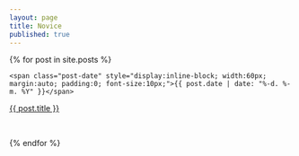 ```yaml
---
layout: page
title: Novice
published: true
---
```



<div class="posts" style="padding-bottom: 40px;">
    <!-- <h1 class="post-title">Blogmap</h1> -->

  {% for post in site.posts %}


    <span class="post-date" style="display:inline-block; width:60px; margin:auto; padding:0; font-size:10px;">{{ post.date | date: "%-d. %-m. %Y" }}</span>

   <!-- <span class="post-date" style="display:inline-block; width:60px; margin:auto; padding:0; font-size:10px;">{{ post.date | date_to_string }}</span>  -->
   <a href="{{ site.url }}{{ post.url }}"/>{{ post.title }}</a>

   <br>
   
  {% endfor %}
  
</div>
<!--
   <id>{{ site.url }}{{ post.id }}</id>
   <content type="html">{{ post.content | xml_escape }}</content>
 </entry> 


<div class="posts">
  {% for post in paginator.posts %}
  <div class="post">
    <h1 class="post-title">
      <a href="{{ post.url }}">
        {{ post.title }}
      </a>
    </h1>

    <span class="post-date">{{ post.date | date_to_string }}</span>

    {{ post.content }}
  </div>
  {% endfor %}
</div>
 
 -->
